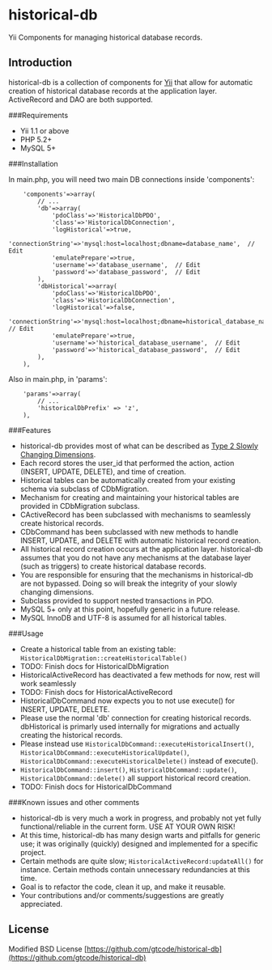 historical-db
=============

Yii Components for managing historical database records.

Introduction
---------
historical-db is a collection of components for [Yii](http://www.yiiframework.com/) that allow for automatic creation of historical database records at the application layer.  ActiveRecord and DAO are both supported.

###Requirements

* Yii 1.1 or above
* PHP 5.2+
* MySQL 5+

###Installation

In main.php, you will need two main DB connections inside 'components':
```
	'components'=>array(
		// ...
		'db'=>array(
			'pdoClass'=>'HistoricalDbPDO',
			'class'=>'HistoricalDbConnection',
			'logHistorical'=>true,
			'connectionString'=>'mysql:host=localhost;dbname=database_name',  // Edit
			'emulatePrepare'=>true,
			'username'=>'database_username',  // Edit
			'password'=>'database_password',  // Edit
		),
		'dbHistorical'=>array(
			'pdoClass'=>'HistoricalDbPDO',
			'class'=>'HistoricalDbConnection',
			'logHistorical'=>false,
			'connectionString'=>'mysql:host=localhost;dbname=historical_database_name',  // Edit
			'emulatePrepare'=>true,
			'username'=>'historical_database_username',  // Edit
			'password'=>'historical_database_password',  // Edit
		),
	),
```
Also in main.php, in 'params':
```
	'params'=>array(
		// ...
		'historicalDbPrefix' => 'z',
	),
```

###Features

* historical-db provides most of what can be described as [Type 2 Slowly Changing Dimensions](http://en.wikipedia.org/wiki/Slowly_changing_dimension#Type_2).
* Each record stores the user_id that performed the action, action (INSERT, UPDATE, DELETE), and time of creation.
* Historical tables can be automatically created from your existing schema via subclass of CDbMigration.
* Mechanism for creating and maintaining your historical tables are provided in CDbMigration subclass.
* CActiveRecord has been subclassed with mechanisms to seamlessly create historical records.
* CDbCommand has been subclassed with new methods to handle INSERT, UPDATE, and DELETE with automatic historical record creation.
* All historical record creation occurs at the application layer.  historical-db assumes that you do not have any mechanisms at the database layer (such as triggers) to create historical database records.
* You are responsible for ensuring that the mechanisms in historical-db are not bypassed.  Doing so will break the integrity of your slowly changing dimensions.
* Subclass provided to support nested transactions in PDO.
* MySQL 5+ only at this point, hopefully generic in a future release.
* MySQL InnoDB and UTF-8 is assumed for all historical tables.

###Usage

* Create a historical table from an existing table: <code>HistoricalDbMigration::createHistoricalTable()</code>
* TODO: Finish docs for HistoricalDbMigration
* HistoricalActiveRecord has deactivated a few methods for now, rest will work seamlessly
* TODO: Finish docs for HistoricalActiveRecord
* HistoricalDbCommand now expects you to not use execute() for INSERT, UPDATE, DELETE.
* Please use the normal 'db' connection for creating historical records.  dbHistorical is primarly used internally for migrations and actually creating the historical records.
* Please instead use <code>HistoricalDbCommand::executeHistoricalInsert()</code>, <code>HistoricalDbCommand::executeHistoricalUpdate()</code>, <code>HistoricalDbCommand::executeHistoricalDelete()</code> instead of execute().
* <code>HistoricalDbCommand::insert()</code>, <code>HistoricalDbCommand::update()</code>, <code>HistoricalDbCommand::delete()</code> all support historical record creation.
* TODO: Finish docs for HistoricalDbCommand

###Known issues and other comments

* historical-db is very much a work in progress, and probably not yet fully functional/reliable in the current form.  USE AT YOUR OWN RISK!
* At this time, historical-db has many design warts and pitfalls for generic use; it was originally (quickly) designed and implemented for a specific project.
* Certain methods are quite slow; <code>HistoricalActiveRecord:updateAll()</code> for instance.  Certain methods contain unnecessary redundancies at this time.
* Goal is to refactor the code, clean it up, and make it reusable.
* Your contributions and/or comments/suggestions are greatly appreciated.

License
---------
Modified BSD License
[https://github.com/gtcode/historical-db](https://github.com/gtcode/historical-db)
